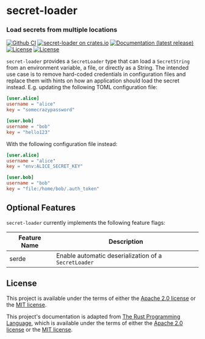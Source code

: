# secret-loader
### Load secrets from multiple locations
[![Github CI](https://github.com/e-nomem/secret-loader/actions/workflows/ci.yml/badge.svg?branch=master)](https://github.com/e-nomem/secret-loader/actions/workflows/ci.yml)
[![secret-loader on crates.io](https://img.shields.io/crates/v/secret-loader)](https://crates.io/crates/secret-loader)
[![Documentation (latest release)](https://docs.rs/secret-loader/badge.svg)](https://docs.rs/secret-loader)
[![License](https://img.shields.io/badge/license-Apache-green.svg)](LICENSE-APACHE)
[![License](https://img.shields.io/badge/license-MIT-green.svg)](LICENSE-MIT)

`secret-loader` provides a `SecretLoader` type that can load a `SecretString`
from an environment variable, a file, or directly as a String. The intended use case is to remove
hard-coded credentials in configuration files and replace them with hints on how an application should
load the secret instead. E.g. updating the following TOML configuration file:
```toml
[user.alice]
username = "alice"
key = "somecrazypassword"

[user.bob]
username = "bob"
key = "hello123"
```
With the following configuration file instead:
```toml
[user.alice]
username = "alice"
key = "env:ALICE_SECRET_KEY"

[user.bob]
username = "bob"
key = "file:/home/bob/.auth_token"
```

## Optional Features
`secret-loader` currently implements the following feature flags:

| Feature Name | Description |
| --- | --- |
| serde | Enable automatic deserialization of a `SecretLoader` |

## License

This project is available under the terms of either the [Apache 2.0 license](LICENSE-APACHE) or the [MIT
license](LICENSE-MIT).

This project's documentation is adapted from [The Rust Programming Language](https://github.com/rust-lang/rust/), which is
available under the terms of either the [Apache 2.0 license](https://github.com/rust-lang/rust/blob/master/LICENSE-APACHE)
or the [MIT license](https://github.com/rust-lang/rust/blob/master/LICENSE-MIT).
